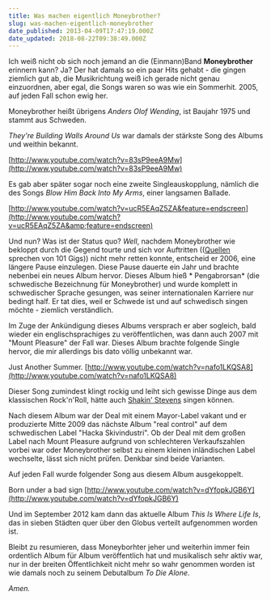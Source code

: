 ```yaml
---
title: Was machen eigentlich Moneybrother?
slug: was-machen-eigentlich-moneybrother
date_published: 2013-04-09T17:47:19.000Z
date_updated: 2018-08-22T09:38:49.000Z
---
```


Ich weiß nicht ob sich noch jemand an die (Einmann)Band **Moneybrother** erinnern kann? Ja? Der hat damals so ein paar Hits gehabt - die gingen ziemlich gut ab, die Musikrichtung weiß ich gerade nicht genau einzuordnen, aber egal, die Songs waren so was wie ein Sommerhit. 2005, auf jeden Fall schon ewig her.

Moneybrother heißt übrigens *Anders Olof Wending*, ist Baujahr 1975 und stammt aus Schweden. 

*They're Building Walls Around Us* war damals der stärkste Song des Albums und weithin bekannt.

[http://www.youtube.com/watch?v=83sP9eeA9Mw](http://www.youtube.com/watch?v=83sP9eeA9Mw)

Es gab aber später sogar noch eine zweite Singleauskopplung, nämlich die des Songs *Blow Him Back Into My Arms*, einer langsamen Ballade.

[http://www.youtube.com/watch?v=ucR5EAqZ5ZA&feature=endscreen](http://www.youtube.com/watch?v=ucR5EAqZ5ZA&amp;feature=endscreen)

Und nun? Was ist der Status quo? *Well*, nachdem Moneybrother wie bekloppt durch die Gegend tourte und sich vor Auftritten (([Quellen](http://de.wikipedia.org/wiki/Moneybrother) sprechen von 101 Gigs)) nicht mehr retten konnte, entscheid er 2006, eine längere Pause einzulegen. Diese Pause dauerte ein Jahr und brachte nebenbei ein neues Album hervor. Dieses Album hieß * Pengabrorsan* (die schwedische Bezeichnung für Moneybrother) und wurde komplett in schwedischer Sprache gesungen, was seiner internationalen Karriere nur bedingt half. Er tat dies, weil er Schwede ist und auf schwedisch singen möchte - ziemlich verständlich.

Im Zuge der Ankündigung dieses Albums versprach er aber sogleich, bald wieder ein englischsprachiges zu veröffentlichen, was dann auch 2007 mit "Mount Pleasure" der Fall war. Dieses Album brachte folgende Single hervor, die mir allerdings bis dato völlig unbekannt war.

Just Another Summer.
[http://www.youtube.com/watch?v=nafo1LKQSA8](http://www.youtube.com/watch?v=nafo1LKQSA8)

Dieser Song zumindest klingt rockig und leiht sich gewisse Dinge aus dem klassischen Rock'n'Roll, hätte auch [Shakin' Stevens](http://www.youtube.com/watch?v=JJ6regTQfr4) singen können.

Nach diesem Album war der Deal mit einem Mayor-Label vakant und er produzierte Mitte 2009 das nächste Album "real control" auf dem schwedischen Label "Hacka Skivindustri". Ob der Deal mit dem großen Label nach Mount Pleasure aufgrund von schlechteren Verkaufszahlen vorbei war oder Moneybrother selbst zu einem kleinen inländischen Label wechselte, lässt sich nicht prüfen. Denkbar sind beide Varianten.

Auf jeden Fall wurde folgender Song aus diesem Album ausgekoppelt.

Born under a bad sign
[http://www.youtube.com/watch?v=dYfopkJGB6Y](http://www.youtube.com/watch?v=dYfopkJGB6Y)

Und im September 2012 kam dann das aktuelle Album *This Is Where Life Is*, das in sieben Städten quer über den Globus verteilt aufgenommen worden ist.

Bleibt zu resumieren, dass Moneyborhter jeher und weiterhin immer fein ordentlich Album für Album veröffentlich hat und musikalisch sehr aktiv war, nur in der breiten Öffentlichkeit nicht mehr so wahr genommen worden ist wie damals noch zu seinem Debutalbum *To Die Alone*.

*Amen.*
